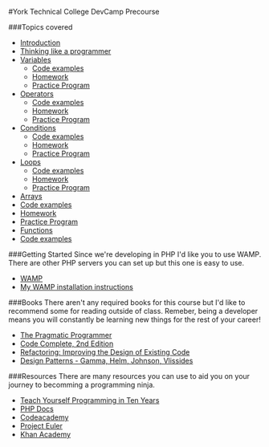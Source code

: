 #York Technical College DevCamp Precourse

###Topics covered

* [Introduction](https://github.com/kahlow/YTC-Dev-PreCourse/blob/master/introduction/intro.md)
* [Thinking like a programmer](https://github.com/kahlow/YTC-Dev-PreCourse/blob/master/thinking-like-a-programmer/thought.md)
* [Variables](https://github.com/kahlow/YTC-Dev-PreCourse/blob/master/variables/variables.md)
  * [Code examples](https://github.com/kahlow/YTC-Dev-PreCourse/tree/master/variables/examples.php)  
  * [Homework](https://github.com/kahlow/YTC-Dev-PreCourse/tree/master/variables/homework/questions.md)
  * [Practice Program](https://github.com/kahlow/YTC-Dev-PreCourse/tree/master/variables/homework/practice.php)
* [Operators](https://github.com/kahlow/YTC-Dev-PreCourse/blob/master/operators/operators.md)
  * [Code examples](https://github.com/kahlow/YTC-Dev-PreCourse/tree/master/operators/examples.php)
  * [Homework](https://github.com/kahlow/YTC-Dev-PreCourse/tree/master/operators/homework/questions.md)
  * [Practice Program](https://github.com/kahlow/YTC-Dev-PreCourse/tree/master/operators/homework/practice.php)
* [Conditions](https://github.com/kahlow/YTC-Dev-PreCourse/blob/master/conditions/conditionals.md)
  * [Code examples](https://github.com/kahlow/YTC-Dev-PreCourse/tree/master/conditions/examples.php)
  * [Homework](https://github.com/kahlow/YTC-Dev-PreCourse/tree/master/conditions/homework/questions.md)
  * [Practice Program](https://github.com/kahlow/YTC-Dev-PreCourse/tree/master/conditions/homework/practice.php)
* [Loops](https://github.com/kahlow/YTC-Dev-PreCourse/blob/master/loops/loops.md)
  * [Code examples](https://github.com/kahlow/YTC-Dev-PreCourse/tree/master/loops/examples.php)  
  * [Homework](https://github.com/kahlow/YTC-Dev-PreCourse/tree/master/loops/homework/questions.md)
  * [Practice Program](https://github.com/kahlow/YTC-Dev-PreCourse/tree/master/loops/homework/practice.php)
* [Arrays](https://github.com/kahlow/YTC-Dev-PreCourse/blob/master/arrays/arrays.md)
 * [Code examples](https://github.com/kahlow/YTC-Dev-PreCourse/tree/master/arrays/examples.php)  
 * [Homework](https://github.com/kahlow/YTC-Dev-PreCourse/tree/master/arrays/homework/questions.md)
 * [Practice Program](https://github.com/kahlow/YTC-Dev-PreCourse/tree/master/arrays/homework/practice.php)
* [Functions](https://github.com/kahlow/YTC-Dev-PreCourse/blob/master/functions/functions.md)
 * [Code examples](https://github.com/kahlow/YTC-Dev-PreCourse/tree/master/functions/examples.php)  


###Getting Started
Since we're developing in PHP I'd like you to use WAMP. There are other PHP servers you can set up but this one is easy to use.

* [WAMP](http://www.wampserver.com/en/)
* [My WAMP installation instructions](https://github.com/kahlow/YTC-Dev-PreCourse/blob/master/WAMP/installation.md)


###Books
There aren't any required books for this course but I'd like to recommend some for reading outside of class. Remeber, being a developer means you will constantly be learning new things for the rest of your career!

* [The Pragmatic Programmer](https://pragprog.com/book/tpp/the-pragmatic-programmer)
* [Code Complete, 2nd Edition](http://www.cc2e.com/Default.aspx)
* [Refactoring: Improving the Design of Existing Code](http://martinfowler.com/books/refactoring.html)
* [Design Patterns - Gamma, Helm, Johnson, Vlissides](http://www.amazon.com/gp/product/0201633612?ie=UTF8&tag=diabeticbooks&linkCode=as2&camp=1789&creative=9325&creativeASIN=0201633612)

###Resources
There are many resources you can use to aid you on your journey to becomming a programming ninja.

* [Teach Yourself Programming in Ten Years](http://norvig.com/21-days.html)
* [PHP Docs](http://php.net/manual/en/)
* [Codeacademy](http://www.codecademy.com/)
* [Project Euler](https://projecteuler.net/)
* [Khan Academy](https://www.khanacademy.org)
